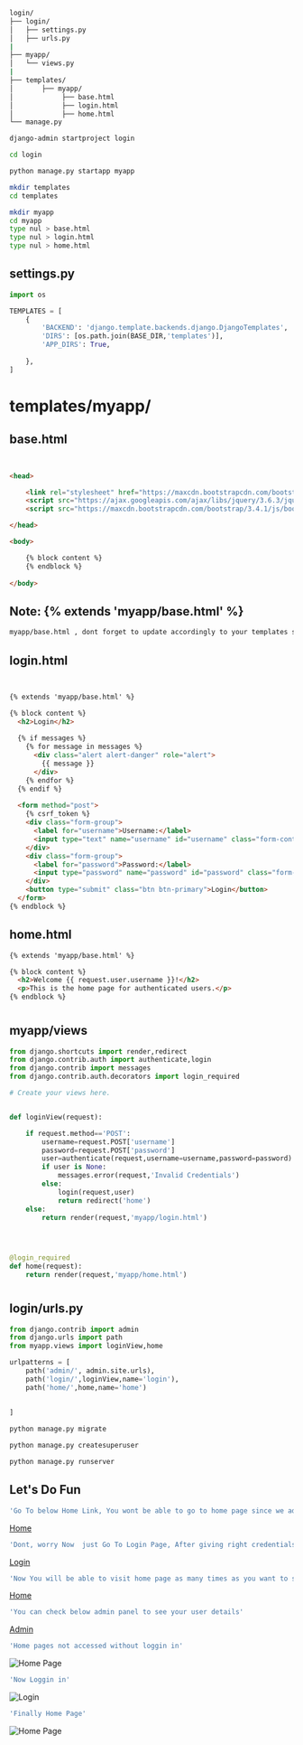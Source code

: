 ```bash
login/
├── login/
│   ├── settings.py
│   ├── urls.py
|
├── myapp/
│   └── views.py
|
├── templates/
│       ├── myapp/
│            ├── base.html
│            ├── login.html
│            ├── home.html
└── manage.py

```


```bash
django-admin startproject login
```
```bash
cd login
```
```bash
python manage.py startapp myapp
```

```bash
mkdir templates
cd templates
```
```bash
mkdir myapp
cd myapp
type nul > base.html
type nul > login.html
type nul > home.html

```
## settings.py
```python 
import os

TEMPLATES = [
    {
        'BACKEND': 'django.template.backends.django.DjangoTemplates',
        'DIRS': [os.path.join(BASE_DIR,'templates')],
        'APP_DIRS': True,
        
    },
]

```
# templates/myapp/ 

## base.html
```html


<head>

    <link rel="stylesheet" href="https://maxcdn.bootstrapcdn.com/bootstrap/3.4.1/css/bootstrap.min.css">
    <script src="https://ajax.googleapis.com/ajax/libs/jquery/3.6.3/jquery.min.js"></script>
    <script src="https://maxcdn.bootstrapcdn.com/bootstrap/3.4.1/js/bootstrap.min.js"></script>

</head>

<body>

    {% block content %}
    {% endblock %}
    
</body>

```

## Note: {% extends 'myapp/base.html' %}
```bash
myapp/base.html , dont forget to update accordingly to your templates structure, I have added accordingly to mine
````


## login.html
```html


{% extends 'myapp/base.html' %}

{% block content %}
  <h2>Login</h2>
  
  {% if messages %}
    {% for message in messages %}
      <div class="alert alert-danger" role="alert">
        {{ message }}
      </div>
    {% endfor %}
  {% endif %}
  
  <form method="post">
    {% csrf_token %}
    <div class="form-group">
      <label for="username">Username:</label>
      <input type="text" name="username" id="username" class="form-control">
    </div>
    <div class="form-group">
      <label for="password">Password:</label>
      <input type="password" name="password" id="password" class="form-control">
    </div>
    <button type="submit" class="btn btn-primary">Login</button>
  </form>
{% endblock %}


```

## home.html
```html
{% extends 'myapp/base.html' %}

{% block content %}
  <h2>Welcome {{ request.user.username }}!</h2>
  <p>This is the home page for authenticated users.</p>
{% endblock %}


```

#

## myapp/views
```python
from django.shortcuts import render,redirect
from django.contrib.auth import authenticate,login
from django.contrib import messages
from django.contrib.auth.decorators import login_required

# Create your views here.


def loginView(request):

    if request.method=='POST':
        username=request.POST['username']
        password=request.POST['password']
        user=authenticate(request,username=username,password=password)
        if user is None:
            messages.error(request,'Invalid Credentials')
        else:
            login(request,user)
            return redirect('home')
    else:
        return render(request,'myapp/login.html')
            



@login_required
def home(request):
    return render(request,'myapp/home.html')
```

#
## login/urls.py
```python
from django.contrib import admin
from django.urls import path
from myapp.views import loginView,home

urlpatterns = [
    path('admin/', admin.site.urls),
    path('login/',loginView,name='login'),
    path('home/',home,name='home')
    
    
]

```

```bash
python manage.py migrate
```
```bash
python manage.py createsuperuser
```
```bash
python manage.py runserver
```

## Let's Do Fun
```bash
'Go To below Home Link, You wont be able to go to home page since we added login_required'
```
[Home](http://localhost:8000/home)

```bash
'Dont, worry Now  just Go To Login Page, After giving right credentials you will redirect to Home page'
```
[Login](http://localhost:8000/login)

```bash
'Now You will be able to visit home page as many times as you want to since already logged in'
```
[Home](http://localhost:8000/home)

```bash
'You can check below admin panel to see your user details'
```

[Admin](http://localhost:8000/admin)


```bash
'Home pages not accessed without loggin in'
```
![Home Page](https://user-images.githubusercontent.com/34247973/228174380-07bf8a92-6b99-4fb4-a5c5-4edcbbe413ad.png)

```bash
'Now Loggin in'
```
![Login](https://user-images.githubusercontent.com/34247973/228174845-6699873f-652f-4ddf-8acf-ab072c570360.png)

```bash
'Finally Home Page'
```
![Home Page](https://user-images.githubusercontent.com/34247973/228174959-83e89e4d-45b0-409b-90a8-a4d5d6118c75.png)



